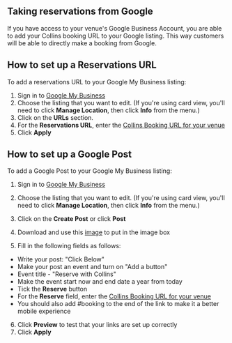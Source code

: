 ## Taking reservations from Google

If you have access to your venue's Google Business Account, you are able to add your Collins booking URL to your Google listing. This way customers will be able to directly make a booking from Google. 

## How to set up a Reservations URL

To add a reservations URL to your Google My Business listing:

1. Sign in to [Google My Business](https://www.google.co.uk/business/?gmbsrc=gb-en_GB-et-gs-z-gmb-l-z-h~my%7Credirect%7Cu&ppsrc=GMBLR&utm_campaign=gb-en_GB-et-gs-z-gmb-l-z-h~my%7Credirect%7Cu&utm_source=gmb&utm_medium=et)
2. Choose the listing that you want to edit. (If you're using card view, you'll need to click **Manage Location**, then click **Info** from the menu.)
3. Click on the **URLs** section. 
4. For the **Reservations URL**, enter the [Collins Booking URL for your venue](http://developers.designmynight.com/collins/booking-url/#booking-url-for-a-specific-venue)
5. Click **Apply**

## How to set up a Google Post

To add a Google Post to your Google My Business listing:

1. Sign in to [Google My Business](https://www.google.co.uk/business/?gmbsrc=gb-en_GB-et-gs-z-gmb-l-z-h~my%7Credirect%7Cu&ppsrc=GMBLR&utm_campaign=gb-en_GB-et-gs-z-gmb-l-z-h~my%7Credirect%7Cu&utm_source=gmb&utm_medium=et)
2. Choose the listing that you want to edit. (If you're using card view, you'll need to click **Manage Location**, then click **Info** from the menu.)
3. Click on the **Create Post** or click **Post** 
4. Download and use this [image](https://static.designmynight.com/uploads/2018/01/Collins.png) to put in the image box

5. Fill in the following fields as follows:

- Write your post: "Click Below"
- Make your post an event and turn on "Add a button"
- Event title - "Reserve with Collins"
- Make the event start now and end date a year from today 
- Tick the **Reserve** button 
- For the **Reserve** field, enter the [Collins Booking URL for your venue](http://developers.designmynight.com/collins/booking-url/#booking-url-for-a-specific-venue)
- You should also add #booking to the end of the link to make it a better mobile experience

6. Click **Preview** to test that your links are set up correctly
7. Click **Apply**
